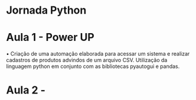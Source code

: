 # Jornada Python
# Aula 1 - Power UP
• Criação de uma automação elaborada para acessar um sistema e realizar cadastros de produtos advindos de um arquivo CSV.
Utilização da linguagem python em conjunto com as bibliotecas pyautogui  e pandas. 

# Aula 2 - 
